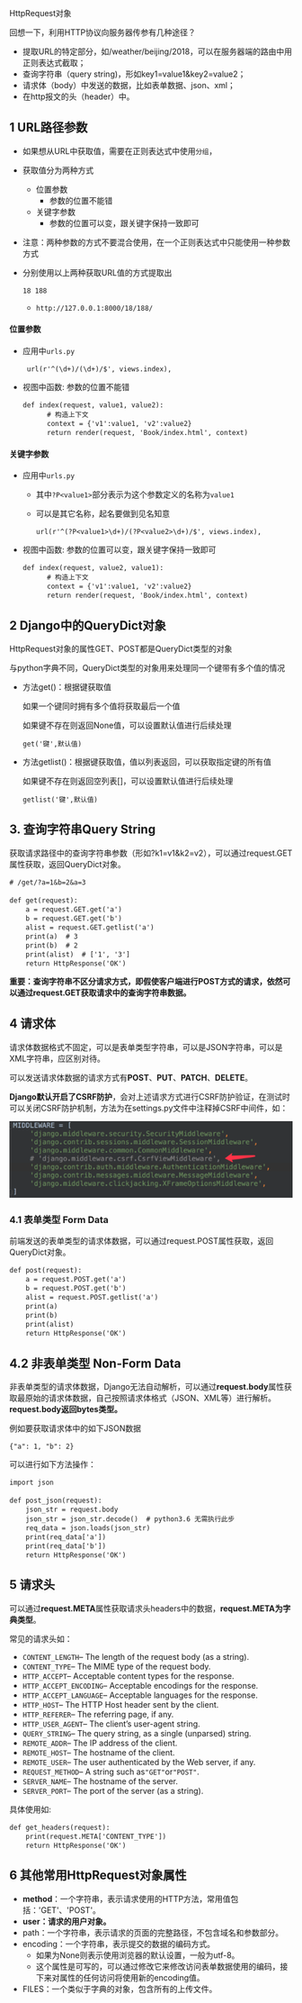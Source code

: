 HttpRequest对象

回想一下，利用HTTP协议向服务器传参有几种途径？

- 提取URL的特定部分，如/weather/beijing/2018，可以在服务器端的路由中用正则表达式截取；
- 查询字符串（query string)，形如key1=value1&key2=value2；
- 请求体（body）中发送的数据，比如表单数据、json、xml；
- 在http报文的头（header）中。

## 1 URL路径参数

- 如果想从URL中获取值，需要在正则表达式中使用`分组`，

- 获取值分为两种方式

  - 位置参数
    - 参数的位置不能错
  - 关键字参数
    - 参数的位置可以变，跟关键字保持一致即可

- 注意：两种参数的方式不要混合使用，在一个正则表达式中只能使用一种参数方式

- 分别使用以上两种获取URL值的方式提取出

  ```
  18 188
  ```

  - `http://127.0.0.1:8000/18/188/`

#### 位置参数

- 应用中`urls.py`

  ```
   url(r'^(\d+)/(\d+)/$', views.index),
  ```

- 视图中函数: 参数的位置不能错

  ```
  def index(request, value1, value2):
        # 构造上下文
        context = {'v1':value1, 'v2':value2}
        return render(request, 'Book/index.html', context)
  ```

#### 关键字参数

- 应用中`urls.py`

  - 其中`?P<value1>`部分表示为这个参数定义的名称为`value1`

  - 可以是其它名称，起名要做到见名知意

    ```
    url(r'^(?P<value1>\d+)/(?P<value2>\d+)/$', views.index),
    ```

- 视图中函数: 参数的位置可以变，跟关键字保持一致即可

  ```
  def index(request, value2, value1):
        # 构造上下文
        context = {'v1':value1, 'v2':value2}
        return render(request, 'Book/index.html', context)
  ```

## 2 Django中的QueryDict对象

HttpRequest对象的属性GET、POST都是QueryDict类型的对象

与python字典不同，QueryDict类型的对象用来处理同一个键带有多个值的情况

- 方法get()：根据键获取值

  如果一个键同时拥有多个值将获取最后一个值

  如果键不存在则返回None值，可以设置默认值进行后续处理

  ```
  get('键',默认值)
  ```

- 方法getlist()：根据键获取值，值以列表返回，可以获取指定键的所有值

  如果键不存在则返回空列表[]，可以设置默认值进行后续处理

  ```
  getlist('键',默认值)
  ```

## 3. 查询字符串Query String

获取请求路径中的查询字符串参数（形如?k1=v1&k2=v2），可以通过request.GET属性获取，返回QueryDict对象。

```
# /get/?a=1&b=2&a=3

def get(request):
    a = request.GET.get('a')
    b = request.GET.get('b')
    alist = request.GET.getlist('a')
    print(a)  # 3
    print(b)  # 2
    print(alist)  # ['1', '3']
    return HttpResponse('OK')
```

**重要：查询字符串不区分请求方式，即假使客户端进行POST方式的请求，依然可以通过request.GET获取请求中的查询字符串数据。**

## 4 请求体

请求体数据格式不固定，可以是表单类型字符串，可以是JSON字符串，可以是XML字符串，应区别对待。

可以发送请求体数据的请求方式有**POST**、**PUT**、**PATCH**、**DELETE**。

**Django默认开启了CSRF防护**，会对上述请求方式进行CSRF防护验证，在测试时可以关闭CSRF防护机制，方法为在settings.py文件中注释掉CSRF中间件，如：

![img](https://github.com/Create-python/wkf9721/blob/master/images/csrf.png?raw=true)

### 4.1 表单类型 Form Data

前端发送的表单类型的请求体数据，可以通过request.POST属性获取，返回QueryDict对象。

```
def post(request):
    a = request.POST.get('a')
    b = request.POST.get('b')
    alist = request.POST.getlist('a')
    print(a)
    print(b)
    print(alist)
    return HttpResponse('OK')
```

## 4.2 非表单类型 Non-Form Data

非表单类型的请求体数据，Django无法自动解析，可以通过**request.body**属性获取最原始的请求体数据，自己按照请求体格式（JSON、XML等）进行解析。**request.body返回bytes类型。**

例如要获取请求体中的如下JSON数据

```
{"a": 1, "b": 2}
```

可以进行如下方法操作：

```
import json

def post_json(request):
    json_str = request.body
    json_str = json_str.decode()  # python3.6 无需执行此步
    req_data = json.loads(json_str)
    print(req_data['a'])
    print(req_data['b'])
    return HttpResponse('OK')
```

## 5 请求头

可以通过**request.META**属性获取请求头headers中的数据，**request.META为字典类型**。

常见的请求头如：

- `CONTENT_LENGTH`– The length of the request body (as a string).
- `CONTENT_TYPE`– The MIME type of the request body.
- `HTTP_ACCEPT`– Acceptable content types for the response.
- `HTTP_ACCEPT_ENCODING`– Acceptable encodings for the response.
- `HTTP_ACCEPT_LANGUAGE`– Acceptable languages for the response.
- `HTTP_HOST`– The HTTP Host header sent by the client.
- `HTTP_REFERER`– The referring page, if any.
- `HTTP_USER_AGENT`– The client’s user-agent string.
- `QUERY_STRING`– The query string, as a single (unparsed) string.
- `REMOTE_ADDR`– The IP address of the client.
- `REMOTE_HOST`– The hostname of the client.
- `REMOTE_USER`– The user authenticated by the Web server, if any.
- `REQUEST_METHOD`– A string such as`"GET"`or`"POST"`.
- `SERVER_NAME`– The hostname of the server.
- `SERVER_PORT`– The port of the server (as a string).

具体使用如:

```
def get_headers(request):
    print(request.META['CONTENT_TYPE'])
    return HttpResponse('OK')
```

## 6 其他常用HttpRequest对象属性

- **method**：一个字符串，表示请求使用的HTTP方法，常用值包括：'GET'、'POST'。
- **user：请求的用户对象。**
- path：一个字符串，表示请求的页面的完整路径，不包含域名和参数部分。
- encoding：一个字符串，表示提交的数据的编码方式。
  - 如果为None则表示使用浏览器的默认设置，一般为utf-8。
  - 这个属性是可写的，可以通过修改它来修改访问表单数据使用的编码，接下来对属性的任何访问将使用新的encoding值。
- FILES：一个类似于字典的对象，包含所有的上传文件。